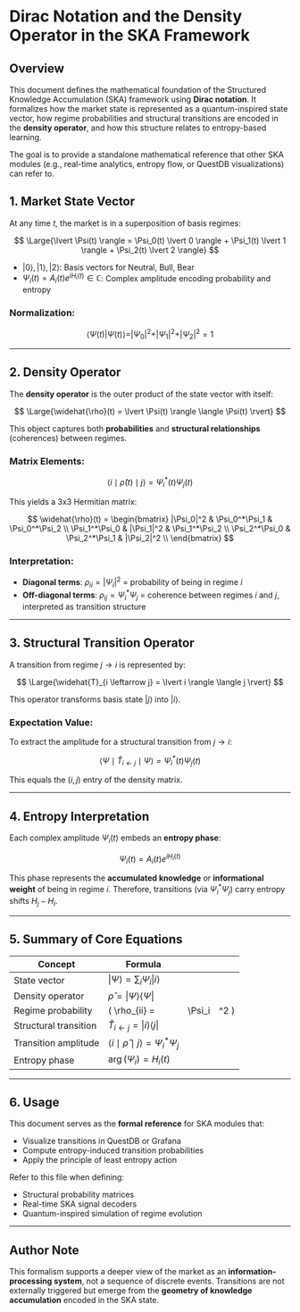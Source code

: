 # Dirac Notation and the Density Operator in the SKA Framework

## Overview

This document defines the mathematical foundation of the Structured Knowledge Accumulation (SKA) framework using **Dirac notation**. It formalizes how the market state is represented as a quantum-inspired state vector, how regime probabilities and structural transitions are encoded in the **density operator**, and how this structure relates to entropy-based learning.

The goal is to provide a standalone mathematical reference that other SKA modules (e.g., real-time analytics, entropy flow, or QuestDB visualizations) can refer to.



## 1. Market State Vector

At any time $t$, the market is in a superposition of basis regimes:

$$
\Large{\lvert \Psi(t) \rangle = \Psi_0(t) \lvert 0 \rangle + \Psi_1(t) \lvert 1 \rangle + \Psi_2(t) \lvert 2 \rangle}
$$

* $\lvert 0 \rangle, \lvert 1 \rangle, \lvert 2 \rangle$: Basis vectors for Neutral, Bull, Bear
* $\Psi_i(t) = A_i(t) e^{iH_i(t)} \in \mathbb{C}$: Complex amplitude encoding probability and entropy

### Normalization:

$$
\langle \Psi(t) | \Psi(t) \rangle = |\Psi_0|^2 + |\Psi_1|^2 + |\Psi_2|^2 = 1
$$

---

## 2. Density Operator

The **density operator** is the outer product of the state vector with itself:

$$
\Large{\widehat{\rho}(t) = \lvert \Psi(t) \rangle \langle \Psi(t) \rvert}
$$

This object captures both **probabilities** and **structural relationships** (coherences) between regimes.

### Matrix Elements:

$$
\langle i \mid \widehat{\rho}(t) \mid j \rangle = \Psi_i^*(t) \Psi_j(t)
$$

This yields a 3x3 Hermitian matrix:

$$
\widehat{\rho}(t) =
\begin{bmatrix}
|\Psi_0|^2 & \Psi_0^*\Psi_1 & \Psi_0^*\Psi_2 \\
\Psi_1^*\Psi_0 & |\Psi_1|^2 & \Psi_1^*\Psi_2 \\
\Psi_2^*\Psi_0 & \Psi_2^*\Psi_1 & |\Psi_2|^2 \\
\end{bmatrix}
$$

### Interpretation:

* **Diagonal terms**: $\rho_{ii} = |\Psi_i|^2$ = probability of being in regime $i$
* **Off-diagonal terms**: $\rho_{ij} = \Psi_i^* \Psi_j$ = coherence between regimes $i$ and $j$, interpreted as transition structure

---

## 3. Structural Transition Operator

A transition from regime $j \to i$ is represented by:

$$
\Large{\widehat{T}_{i \leftarrow j} = \lvert i \rangle \langle j \rvert}
$$

This operator transforms basis state $\lvert j \rangle$ into $\lvert i \rangle$.

### Expectation Value:

To extract the amplitude for a structural transition from $j \to i$:

$$
\langle \Psi \mid \widehat{T}_{i \leftarrow j} \mid \Psi \rangle = \Psi_i^*(t) \Psi_j(t)
$$

This equals the $(i,j)$ entry of the density matrix.

---

## 4. Entropy Interpretation

Each complex amplitude $\Psi_i(t)$ embeds an **entropy phase**:

$$
\Psi_i(t) = A_i(t) e^{i H_i(t)}
$$

This phase represents the **accumulated knowledge** or **informational weight** of being in regime $i$. Therefore, transitions (via $\Psi_i^* \Psi_j$) carry entropy shifts $H_j - H_i$.

---

## 5. Summary of Core Equations

| Concept               | Formula                                                            |         |      |
| --------------------- | ------------------------------------------------------------------ | ------- | ---- |
| State vector          | $\lvert \Psi \rangle = \sum_i \Psi_i \lvert i \rangle$             |         |      |
| Density operator      | $\widehat{\rho} = \lvert \Psi \rangle \langle \Psi \rvert$         |         |      |
| Regime probability    | ( \rho\_{ii} =                                                     | \Psi\_i | ^2 ) |
| Structural transition | $\widehat{T}_{i \leftarrow j} = \lvert i \rangle \langle j \rvert$ |         |      |
| Transition amplitude  | $\langle i \mid \widehat{\rho} \mid j \rangle = \Psi_i^* \Psi_j$   |         |      |
| Entropy phase         | $\arg(\Psi_i) = H_i(t)$                                            |         |      |

---

## 6. Usage

This document serves as the **formal reference** for SKA modules that:

* Visualize transitions in QuestDB or Grafana
* Compute entropy-induced transition probabilities
* Apply the principle of least entropy action

Refer to this file when defining:

* Structural probability matrices
* Real-time SKA signal decoders
* Quantum-inspired simulation of regime evolution

---

## Author Note

This formalism supports a deeper view of the market as an **information-processing system**, not a sequence of discrete events. Transitions are not externally triggered but emerge from the **geometry of knowledge accumulation** encoded in the SKA state.
